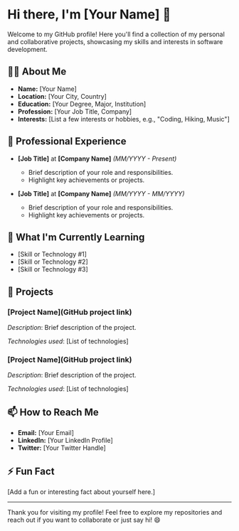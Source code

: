 # Hi there, I'm [Your Name] 👋

Welcome to my GitHub profile! Here you'll find a collection of my personal and collaborative projects, showcasing my skills and interests in software development.

## 🧑‍💻 About Me

- **Name:** [Your Name]
- **Location:** [Your City, Country]
- **Education:** [Your Degree, Major, Institution]
- **Profession:** [Your Job Title, Company]
- **Interests:** [List a few interests or hobbies, e.g., "Coding, Hiking, Music"]

## 💼 Professional Experience

- **[Job Title]** at **[Company Name]** _(MM/YYYY - Present)_
  - Brief description of your role and responsibilities.
  - Highlight key achievements or projects.

- **[Job Title]** at **[Company Name]** _(MM/YYYY - MM/YYYY)_
  - Brief description of your role and responsibilities.
  - Highlight key achievements or projects.

## 🌱 What I'm Currently Learning

- [Skill or Technology #1]
- [Skill or Technology #2]
- [Skill or Technology #3]

## 🚀 Projects

### [Project Name](GitHub project link)

_Description_: Brief description of the project.

_Technologies used_: [List of technologies]

### [Project Name](GitHub project link)

_Description_: Brief description of the project.

_Technologies used_: [List of technologies]

## 📫 How to Reach Me

- **Email:** [Your Email]
- **LinkedIn:** [Your LinkedIn Profile]
- **Twitter:** [Your Twitter Handle]

## ⚡ Fun Fact

[Add a fun or interesting fact about yourself here.]

---

Thank you for visiting my profile! Feel free to explore my repositories and reach out if you want to collaborate or just say hi! 😄
